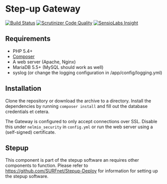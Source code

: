 Step-up Gateway
===============

[![Build Status](https://travis-ci.org/SURFnet/Stepup-Gateway.svg)](https://travis-ci.org/SURFnet/Stepup-Gateway) [![Scrutinizer Code Quality](https://scrutinizer-ci.com/g/SURFnet/Stepup-Gateway/badges/quality-score.png?b=develop)](https://scrutinizer-ci.com/g/SURFnet/Stepup-Gateway/?branch=develop) [![SensioLabs Insight](https://insight.sensiolabs.com/projects/6204fffb-6333-4f78-9620-5a5bb09dfab2/mini.png)](https://insight.sensiolabs.com/projects/6204fffb-6333-4f78-9620-5a5bb09dfab2)

## Requirements

 * PHP 5.4+
 * [Composer](https://getcomposer.org/)
 * A web server (Apache, Nginx)
 * MariaDB 5.5+ (MySQL should work as well)
 * syslog (or change the logging configuration in /app/config/logging.yml)

## Installation

Clone the repository or download the archive to a directory. Install the dependencies by running `composer install` and fill out the database credentials et cetera.

The Gateway is configured to only accept connections over SSL. Disable this under `nelmio_security` in `config.yml` or run the web server using a (self-signed) certificate.

## Stepup
This component is part of the stepup software an requires other components to function. Please refer to https://github.com/SURFnet/Stepup-Deploy for information for setting up the stepup software.
